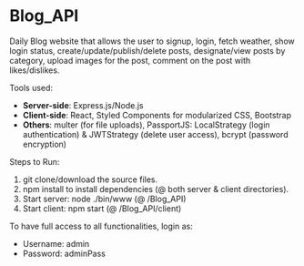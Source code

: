 # Blog_API

Daily Blog website that allows the user to signup, login, fetch weather, show login status, create/update/publish/delete posts, designate/view posts by category, upload images for the post, comment on the post with likes/dislikes.

Tools used:
* <b>Server-side</b>: Express.js/Node.js
* <b>Client-side</b>: React, Styled Components for modularized CSS, Bootstrap
* <b>Others</b>: multer (for file uploads), PassportJS: LocalStrategy (login authentication) & JWTStrategy (delete user access), bcrypt (password encryption)

Steps to Run:

1. git clone/download the source files.
2. npm install to install dependencies (@ both server & client directories).
3. Start server: node ./bin/www (@ /Blog_API)
4. Start client: npm start (@ /Blog_API/client)

To have full access to all functionalities, login as:
* Username: admin
* Password: adminPass
